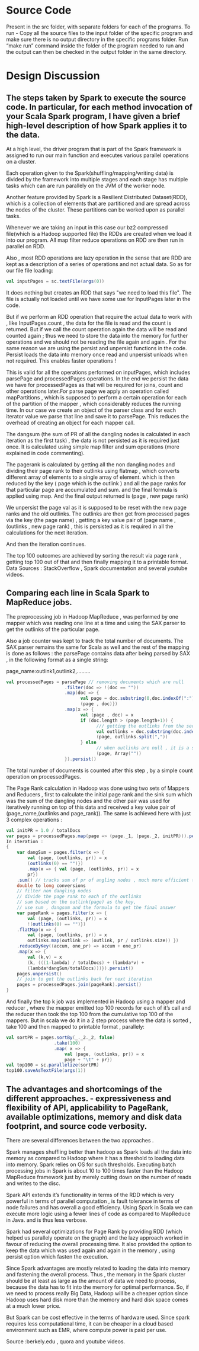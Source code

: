 # Source Code
Present in the src folder, with separate folders for each of the programs.
To run - Copy all the source files to the input folder of the specific program and make sure there is no output directory in the specific programs folder.
Run “make run” command inside the folder of the program needed to run and the output can then be checked in the output folder in the same directory.

# Design Discussion
## The steps taken by Spark to execute the source code. In particular, for each method invocation of your Scala Spark program, I have given a brief high-level description of how Spark applies it to the data.

At a high level, the driver program that is part of the Spark framework is assigned to run our main
function and executes various parallel operations on a cluster.

Each operation given to the Spark(shuffling/mapping/writing data) is divided by the framework into
multiple stages and each stage has multiple tasks which can are run parallely on the JVM of the
worker node.

Another feature provided by Spark is a Resilient Distributed Dataset(RDD), which is a collection of
elements that are partitioned and are spread across the nodes of the cluster. These partitions can be
worked upon as parallel tasks.

Whenever we are taking an input in this case our bz2 compressed file(which is a Hadoop supported
file) the RDDs are created when we load it into our program. All map filter reduce operations on RDD
are then run in parallel on RDD.

Also , most RDD operations are lazy operation in the sense that are RDD are kept as a description of a
series of operations and not actual data. So as for our file file loading:
```scala
val inputPages = sc.textFile(args(0))
```

It does nothing but creates an RDD that says "we need to load this file". The file is actually not loaded
until we have some use for InputPages later in the code.

But if we perform an RDD operation that require the actual data to work with , like InputPages.count ,
the data for the file is read and the count is returned. But if we call the count operation again the data
will be read and counted again ; thus we need to store the data into the memory for further
operations and we should not be reading the file again and again . For the same reason we are using
the persist and unpersist functions in the code. Persist loads the data into memory once read and
unpersist unloads when not required. This enables faster operations !

This is valid for all the operations performed on inputPages, which includes parsePage and
processedPages operations. In the end we persist the data we have for processedPages as that will be
required for joins, count and other operations later.For parse page we apply an operation called
mapPartitions , which is supposed to perform a certain operation for each of the partition of the
mapper , which considerably reduces the running time. In our case we create an object of the parser
class and for each iterator value we parse that line and save it to parsePage. This reduces the
overhead of creating an object for each mapper call.

The dangsum (the sum of PR of all the dangling nodes is calculated in each iteration as the first task) ,
the data is not persisted as it is required just once. It is calculated using simple map filter and sum
operations (more explained in code commenting).

The pagerank is calculated by getting all the non dangling nodes and dividing their page rank to their
outlinks using flatmap , which converts different array of elements to a single array of element. which
is then reduced by the key ( page which is the outlink ) and all the page ranks for that particular page
are accumulated and sum. and the final formula is applied using map. And the final output returned is
(page , new page rank)

We unpersist the page val as it is supposed to be reset with the new page ranks and the old outlinks.
The outlinks are then get from processed pages via the key (the page name) , getting a key value pair
of (page name , (outlinks , new page rank) , this is persisted as it is required in all the calculations for
the next iteration.

And then the iteration continues.

The top 100 outcomes are achieved by sorting the result via page rank , getting top 100 out of that
and then finally mapping it to a printable format.
Data Sources : StackOverflow , Spark documentation and several youtube videos.

## Comparing each line in Scala Spark to MapReduce jobs.

The preprocessing job in Hadoop MapReduce , was performed by one mapper which was reading one
line at a time and using the SAX parser to get the outlinks of the particular page.

Also a job counter was kept to track the total number of documents.
The SAX parser remains the same for Scala as well and the rest of the mapping is done as follows :
the parsePage contains data after being parsed by SAX , in the following format as a single string:

page_name:outlink1,outlink2,.........

```scala
val processedPages = parsePage // removing documents which are null
                      .filter(doc => !(doc == ""))
                      .map(doc => {
                            val page = doc.substring(0,doc.indexOf(":"))
                            (page , doc)})
                      .map(x => {
                            val (page , doc) = x
                            if (doc.length > (page.length+1)) {
                                  /// getting the outlinks from the second part of the document
                                  val outlinks = doc.substring(doc.indexOf(":")+1)
                                  (page, outlinks.split(","))
                            } else
                                  // when outlinks are null , it is a sink node!
                                  (page, Array(""))
                      }).persist()
```

The total number of documents is counted after this step , by a simple count operation on
processedPages.

The Page Rank calculation in Hadoop was done using two sets of Mappers and Reducers , first to
calculate the initial page rank and the sink sum which was the sum of the dangling nodes and the
other pair was used for iteratively running on top of this data and received a key value pair of
(page_name,(outlinks and page_rank)). The same is achieved here with just 3 complex operations :


```scala
val initPR = 1.0 / totalDocs
var pages = processedPages.map(page => (page._1, (page._2, initPR))).persist() // initial graph
In iteration :
{
    var dangSum = pages.filter(x => {
        val (page, (outlinks, pr)) = x
        (outlinks(0) == "")})
        .map(x => { val (page, (outlinks, pr)) = x
        pr})
    .sum() // tracks sum of pr of angling nodes , much more efficient than counters and
    double to long conversions
    // filter non dangling nodes
    // divide the page rank to each of the outlinks
    // sum based on the outlink(page) as the key,
    // use sum , dangsum and the formula to get the final answer
    var pageRank = pages.filter(x => {
        val (page, (outlinks, pr)) = x
        !(outlinks(0) == "")})
    .flatMap(x => {
        val (page, (outlinks, pr)) = x
        outlinks.map(outlink => (outlink, pr / outlinks.size)) })
    .reduceByKey((accum, one_pr) => accum + one_pr)
    .map(x => {
        val (k,v) = x
        (k, (((1-lambda) / totalDocs) + (lambda*v) +
        (lambda*dangSum/totalDocs)))}).persist()
    pages.unpersist()
    // join to get the outlinks back for next iteration
    pages = processedPages.join(pageRank).persist()
}
```

And finally the top k job was implemented in Hadoop using a mapper and reducer , where the mapper
emitted top 100 records for each of it’s call and the reducer then took the top 100 from the
cumulative top 100 of the mappers. But in scala we do it in a 2 step process where the data is sorted ,
take 100 and then mapped to printable format , parallely:


```scala
val sortPR = pages.sortBy(_._2._2, false)
                  .take(100)
                  .map( x => {
                      val (page, (outlinks, pr)) = x
                      page + "\t" + pr})
val top100 = sc.parallelize(sortPR)
top100.saveAsTextFile(args(1))
```

## The advantages and shortcomings of the different approaches. - expressiveness and flexibility of API, applicability to PageRank, available optimizations, memory and disk data footprint, and source code verbosity.

There are several differences between the two approaches .

Spark manages shuffling better than hadoop as Spark loads all the data into memory as compared to
Hadoop where it has a threshold to loading data into memory. Spark relies on OS for such thresholds.
Executing batch processing jobs in Spark is about 10 to 100 times faster than the Hadoop MapReduce
framework just by merely cutting down on the number of reads and writes to the disc.

Spark API extends it’s functionality in terms of the RDD which is very powerful in terms of parallel
computation , is fault tolerance in terms of node failures and has overall a good efficiency.
Using Spark in Scala we can execute more logic using a fewer lines of code as compared to
MapReduce in Java. and is thus less verbose.

Spark had several optimizations for Page Rank by providing RDD (which helped us parallely operate on
the graph) and the lazy approach worked in favour of reducing the overall processing time. It also
provided the option to keep the data which was used again and again in the memory , using persist
option which fasten the execution.

Since Spark advantages are mostly related to loading the data into memory and fastening the overall
process. Thus , the memory in the Spark cluster should be at least as large as the amount of data we
need to process, because the data has to fit into the memory for optimal performance. So, if we need
to process really Big Data, Hadoop will be a cheaper option since Hadoop uses hard disk more than
the memory and hard disk space comes at a much lower price.

But Spark can be cost effective in the terms of hardware used. Since spark requires less computational
time, it can be cheaper in a cloud based environment such as EMR, where compute power is paid per
use.

Source :berkely.edu , quora and youtube videos.
